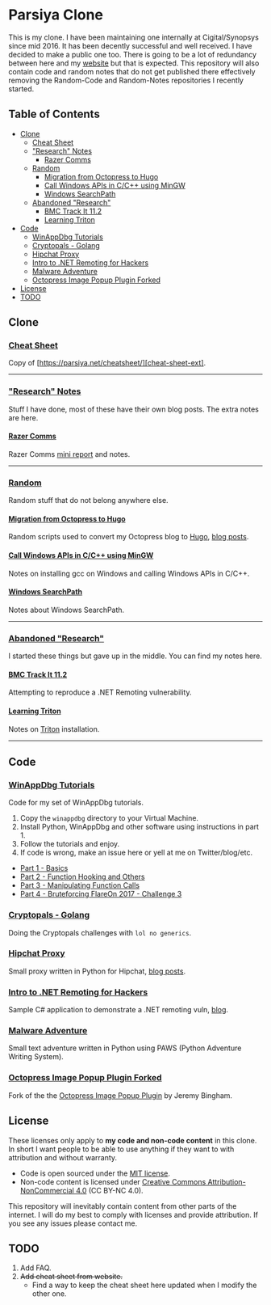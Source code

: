 # Parsiya Clone
This is my clone. I have been maintaining one internally at Cigital/Synopsys since mid 2016. It has been decently successful and well received. I have decided to make a public one too. There is going to be a lot of redundancy between here and my [website][parsiya.net] but that is expected. This repository will also contain code and random notes that do not get published there effectively removing the Random-Code and Random-Notes repositories I recently started.

## Table of Contents
<!-- MarkdownTOC -->

- [Clone](#clone)
    - [Cheat Sheet](#cheat-sheet)
    - ["Research" Notes](#research-notes)
        - [Razer Comms](#razer-comms)
    - [Random](#random)
        - [Migration from Octopress to Hugo](#migration-from-octopress-to-hugo)
        - [Call Windows APIs in C/C++ using MinGW](#call-windows-apis-in-cc-using-mingw)
        - [Windows SearchPath](#windows-searchpath)
    - [Abandoned "Research"](#abandoned-research)
        - [BMC Track It 11.2](#bmc-track-it-112)
        - [Learning Triton](#learning-triton)
- [Code](#code)
    - [WinAppDbg Tutorials](#winappdbg-tutorials)
    - [Cryptopals - Golang](#cryptopals---golang)
    - [Hipchat Proxy](#hipchat-proxy)
    - [Intro to .NET Remoting for Hackers](#intro-to-net-remoting-for-hackers)
    - [Malware Adventure](#malware-adventure)
    - [Octopress Image Popup Plugin Forked](#octopress-image-popup-plugin-forked)
- [License](#license)
- [TODO](#todo)

<!-- /MarkdownTOC -->

<!-- Start Clone -->
<a name="clone"></a>
## Clone

<a name="cheat-sheet"></a>
### [Cheat Sheet](cheat-sheet.md)
Copy of [https://parsiya.net/cheatsheet/][cheat-sheet-ext].

-----

<a name="research-notes"></a>
### ["Research" Notes](clone/research)
Stuff I have done, most of these have their own blog posts. The extra notes are here.

<a name="razer-comms"></a>
#### [Razer Comms](clone/research/razer-comms/)
Razer Comms [mini report][razer-comms-blog] and notes.

-----

<a name="random"></a>
### [Random](clone/random)
Random stuff that do not belong anywhere else.

<a name="migration-from-octopress-to-hugo"></a>
#### [Migration from Octopress to Hugo](clone/random/octopress-migration.md)
Random scripts used to convert my Octopress blog to [Hugo][hugo-link], [blog posts][hugo-posts].

<a name="call-windows-apis-in-cc-using-mingw"></a>
#### [Call Windows APIs in C/C++ using MinGW](clone/random/mingw-windows.md)
Notes on installing gcc on Windows and calling Windows APIs in C/C++.

<a name="windows-searchpath"></a>
#### [Windows SearchPath](clone/random/search-path.md)
Notes about Windows SearchPath.

-----

<a name="abandoned-research"></a>
### [Abandoned "Research"](clone/abandoned-research)
I started these things but gave up in the middle. You can find my notes here.

<a name="bmc-track-it-112"></a>
#### [BMC Track It 11.2](clone/abandoned-research/BMC-Track-It-11.2.md)
Attempting to reproduce a .NET Remoting vulnerability.

<a name="learning-triton"></a>
#### [Learning Triton](clone/abandoned-research/learning-triton.md)
Notes on [Triton](https://triton.quarkslab.com/) installation.

<!-- End Clone -->

-----

<!-- Start Code -->
<a name="code"></a>
## Code

<a name="winappdbg-tutorials"></a>
### [WinAppDbg Tutorials](code/winappdbg)
Code for my set of WinAppDbg tutorials.

1. Copy the `winappdbg` directory to your Virtual Machine.
2. Install Python, WinAppDbg and other software using instructions in part 1.
3. Follow the tutorials and enjoy.
4. If code is wrong, make an issue here or yell at me on Twitter/blog/etc.

- [Part 1 - Basics][winappdbg-1]
- [Part 2 - Function Hooking and Others][winappdbg-2]
- [Part 3 - Manipulating Function Calls][winappdbg-3]
- [Part 4 - Bruteforcing FlareOn 2017 - Challenge 3][winappdbg-4]


<a name="cryptopals---golang"></a>
### [Cryptopals - Golang](code/cryptopals/go)
Doing the Cryptopals challenges with `lol no generics`.

<a name="hipchat-proxy"></a>
### [Hipchat Proxy](code/hipchat-proxy)
Small proxy written in Python for Hipchat, [blog posts][hipchat-posts].

<a name="intro-to-net-remoting-for-hackers"></a>
### [Intro to .NET Remoting for Hackers](code/net-remoting)
Sample C# application to demonstrate a .NET remoting vuln, [blog][net-remoting].

<a name="malware-adventure"></a>
### [Malware Adventure](code/malware-adventure)
Small text adventure written in Python using PAWS (Python Adventure Writing System).

<a name="octopress-image-popup-plugin-forked"></a>
### [Octopress Image Popup Plugin Forked](https://github.com/parsiya/octopress-image-popup-forked)
Fork of the the [Octopress Image Popup Plugin][original-popup] by Jeremy Bingham.

<!-- End Code -->

<a name="license"></a>
## License
These licenses only apply to **my code and non-code content** in this clone. In short I want people to be able to use anything if they want to with attribution and without warranty.

- Code is open sourced under the [MIT license](LICENSE-code).
- Non-code content is licensed under [Creative Commons Attribution-NonCommercial 4.0][CC-license] (CC BY-NC 4.0).

This repository will inevitably contain content from other parts of the internet. I will do my best to comply with licenses and provide attribution. If you see any issues please contact me.

<a name="todo"></a>
## TODO
1. Add FAQ.
2. ~~Add cheat sheet from website.~~
    - Find a way to keep the cheat sheet here updated when I modify the other one. 


<!-- Start Links -->

[parsiya.net]: https://parsiya.net
[CC-license]:  https://creativecommons.org/licenses/by-nc-sa/4.0/
[hipchat-posts]: https://parsiya.net/categories/hipchat/
[net-remoting]: https://parsiya.net/blog/2015-11-14-intro-to-.net-remoting-for-hackers/
[original-popup]: https://github.com/ctdk/octopress-image-popup
[cheat-sheet-ext]: https://parsiya.net/cheatsheet
[hugo-posts]: https://parsiya.net/categories/migration-to-hugo/
[hugo-link]: https://gohugo.io/
[razer-comms-blog]: https://parsiya.net/blog/2017-09-21-razer-comms/
[winappdbg-1]: https://parsiya.net/blog/2017-11-09-winappdbg---part-1---basics/
[winappdbg-2]: https://parsiya.net/blog/2017-11-11-winappdbg---part-2---function-hooking-and-others/
[winappdbg-3]: https://parsiya.net/blog/2017-11-15-winappdbg---part-3---manipulating-function-calls/
[winappdbg-4]: https://parsiya.net/blog/2017-11-15-winappdbg---part-4---bruteforcing-flareon-2017---challenge-3/

<!-- End Links -->